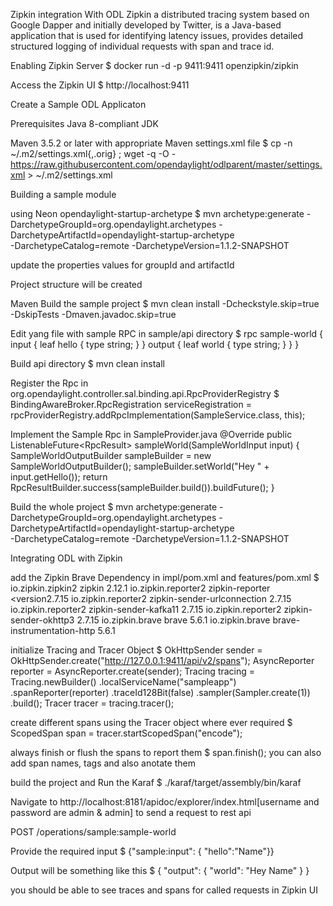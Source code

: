 Zipkin integration With ODL
  Zipkin a distributed tracing system based on Google Dapper and initially developed by Twitter, 
is a Java-based application that is used for identifying latency issues, provides detailed structured logging of individual requests with span and trace id.

Enabling Zipkin Server
  $ docker run -d -p 9411:9411 openzipkin/zipkin

Access the Zipkin UI
  $ http://localhost:9411

Create a Sample ODL Applicaton

Prerequisites
 Java 8-compliant JDK

 Maven 3.5.2 or later with appropriate Maven settings.xml file 
 $ cp -n ~/.m2/settings.xml{,.orig} ; wget -q -O - https://raw.githubusercontent.com/opendaylight/odlparent/master/settings.xml > ~/.m2/settings.xml

Building a sample module

 using Neon opendaylight-startup-archetype
  $ mvn archetype:generate -DarchetypeGroupId=org.opendaylight.archetypes -DarchetypeArtifactId=opendaylight-startup-archetype \
	-DarchetypeCatalog=remote -DarchetypeVersion=1.1.2-SNAPSHOT
	
 update the properties values for groupId and artifactId

Project structure will be created

 Maven Build the sample project 
  $ mvn clean install -Dcheckstyle.skip=true -DskipTests -Dmaven.javadoc.skip=true

 Edit yang file with sample RPC in sample/api directory
  $ rpc sample-world {
        input {
            leaf hello {
                type string;
            }
        }
        output {
            leaf world {
                type string;
            }
        }
    }

 Build api directory
  $ mvn clean install

 Register the Rpc in org.opendaylight.controller.sal.binding.api.RpcProviderRegistry
  $ BindingAwareBroker.RpcRegistration<SampleService> serviceRegistration = rpcProviderRegistry.addRpcImplementation(SampleService.class, this);

 Implement the Sample Rpc in SampleProvider.java
  @Override
   public ListenableFuture<RpcResult<SampleWorldOutput>> sampleWorld(SampleWorldInput input) {
      SampleWorldOutputBuilder sampleBuilder = new SampleWorldOutputBuilder();
      sampleBuilder.setWorld("Hey " + input.getHello());
      return RpcResultBuilder.success(sampleBuilder.build()).buildFuture();
   }

 Build the whole project
  $ mvn archetype:generate -DarchetypeGroupId=org.opendaylight.archetypes -DarchetypeArtifactId=opendaylight-startup-archetype \
	-DarchetypeCatalog=remote -DarchetypeVersion=1.1.2-SNAPSHOT

Integrating ODL with Zipkin

 add the Zipkin Brave Dependency in impl/pom.xml and features/pom.xml
  $ <dependency>
      <groupId>io.zipkin.zipkin2</groupId>
      <artifactId>zipkin</artifactId>
      <version>2.12.1</version>
    </dependency>
    <dependency>
      <groupId>io.zipkin.reporter2</groupId>
      <artifactId>zipkin-reporter</artifactId>
      <version2.7.15</version>
    </dependency>
    <dependency>
      <groupId>io.zipkin.reporter2</groupId>
      <artifactId>zipkin-sender-urlconnection</artifactId>
      <version>2.7.15</version>
    </dependency>
    <dependency>
      <groupId>io.zipkin.reporter2</groupId>
      <artifactId>zipkin-sender-kafka11</artifactId>
      <version>2.7.15</version>
    </dependency>
    <dependency>
      <groupId>io.zipkin.reporter2</groupId>
      <artifactId>zipkin-sender-okhttp3</artifactId>
      <version>2.7.15</version>
    </dependency>
    <dependency>
      <groupId>io.zipkin.brave</groupId>
      <artifactId>brave</artifactId>
      <version>5.6.1</version>
    </dependency>
    <dependency>
      <groupId>io.zipkin.brave</groupId>
      <artifactId>brave-instrumentation-http</artifactId>
      <version>5.6.1</version>
    </dependency>

 initialize Tracing and Tracer Object
      $ OkHttpSender sender = OkHttpSender.create("http://127.0.0.1:9411/api/v2/spans");
        AsyncReporter<Span> reporter = AsyncReporter.create(sender);
        Tracing tracing = Tracing.newBuilder()
                .localServiceName("sampleapp")
                .spanReporter(reporter)
                .traceId128Bit(false)
                .sampler(Sampler.create(1))
                .build();
        Tracer tracer = tracing.tracer();

 create different spans using the Tracer object where ever required
   $ ScopedSpan span = tracer.startScopedSpan("encode");

 always finish or flush the spans to report them
  $ span.finish();
  you can also add span names, tags and also anotate them

 build the project and Run the Karaf
 $ ./karaf/target/assembly/bin/karaf

 Navigate to http://localhost:8181/apidoc/explorer/index.html[username and password are admin & admin] to send a request to rest api 

 POST /operations/sample:sample-world

 Provide the required input 
  $ {"sample:input": { "hello":"Name"}}

 Output will be something like this
  $ {
     "output": {
       "world": "Hey Name"
     }
   }

 you should be able to see traces and spans for called requests in Zipkin UI




